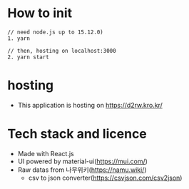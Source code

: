 # How to init
```
// need node.js up to 15.12.0)
1. yarn

// then, hosting on localhost:3000
2. yarn start
```

# hosting

- This application is hosting on https://d2rw.kro.kr/

# Tech stack and licence

- Made with React.js
- UI powered by material-ui(https://mui.com/)
- Raw datas from 나무위키(https://namu.wiki/)
  - csv to json converter(https://csvjson.com/csv2json)
